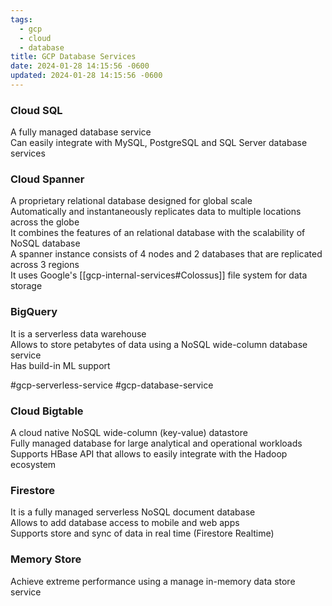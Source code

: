 ```yaml
---
tags:
  - gcp
  - cloud
  - database
title: GCP Database Services
date: 2024-01-28 14:15:56 -0600
updated: 2024-01-28 14:15:56 -0600
---
```


### Cloud SQL
A fully managed database service  
Can easily integrate with MySQL, PostgreSQL and SQL Server database services

### Cloud Spanner
A proprietary relational database designed for global scale  
Automatically and instantaneously replicates data to multiple locations across the globe  
It combines the features of an relational database with the scalability of NoSQL database  
A spanner instance consists of 4 nodes and 2 databases that are replicated across 3 regions  
It uses Google's [[gcp-internal-services#Colossus]] file system for data storage

### BigQuery
It is a serverless data warehouse  
Allows to store petabytes of data using a NoSQL wide-column database service  
Has build-in ML support  

#gcp-serverless-service #gcp-database-service

### Cloud Bigtable
A cloud native NoSQL wide-column (key-value) datastore  
Fully managed database for large analytical and operational workloads  
Supports HBase API that allows to easily integrate with the Hadoop ecosystem

### Firestore
It is a fully managed serverless NoSQL document database  
Allows to add database access to mobile and web apps  
Supports store and sync of data in real time (Firestore Realtime)

### Memory Store
Achieve extreme performance using a manage in-memory data store service
